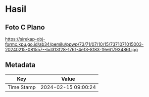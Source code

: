 # Hasil

## Foto C Plano

https://sirekap-obj-formc.kpu.go.id/ab34/pemilu/ppwp/73/71/07/10/15/7371071015003-20240215-081557--bd313f28-1761-4ef3-8f83-f9e61793486f.jpg


## Metadata

| Key        | Value               |
| ---------- | ------------------- |
| Time Stamp | 2024-02-15 09:00:24 |



